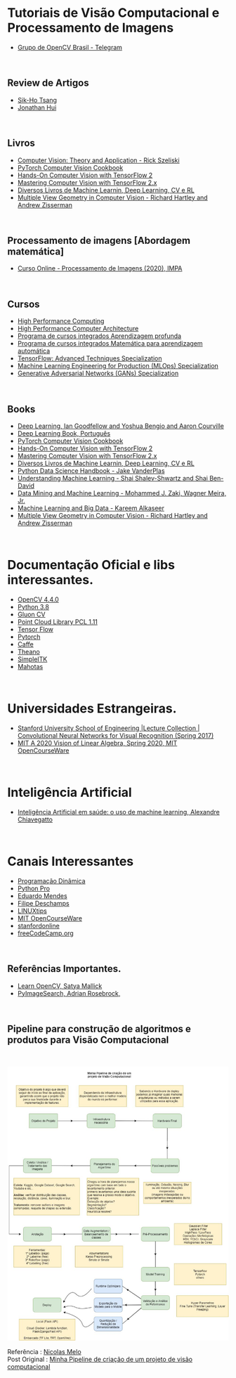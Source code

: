 # Tutoriais de Visão Computacional e Processamento de Imagens

- [Grupo de OpenCV Brasil -  Telegram](https://t.me/opencvBrasil)

<br>

## Review de Artigos 

- [Sik-Ho Tsang](https://sh-tsang.medium.com/)
- [Jonathan Hui](https://jonathan-hui.medium.com/)


<br>

## Livros

- [Computer Vision: Theory and Application - Rick Szeliski](http://szeliski.org/Book/)
- [PyTorch Computer Vision Cookbook](https://github.com/PacktPublishing/PyTorch-Computer-Vision-Cookbook)
- [Hands-On Computer Vision with TensorFlow 2](https://github.com/PacktPublishing/Hands-On-Computer-Vision-with-TensorFlow-2)
- [Mastering Computer Vision with TensorFlow 2.x](https://github.com/PacktPublishing/Mastering-Computer-Vision-with-TensorFlow-2.0)
- [Diversos Livros de Machine Learnin, Deep Learning, CV e RL](https://github.com/changwookjun/StudyBook)
- [Multiple View Geometry in Computer Vision - Richard Hartley and Andrew Zisserman](http://www.robots.ox.ac.uk/~vgg/hzbook/)

<br>

## Processamento de imagens [Abordagem matemática]

- [Curso Online - Processamento de Imagens (2020), IMPA](https://www.youtube.com/playlist?list=PLo4jXE-LdDTRaFa39TdNN3FgPAKkcuHvj)


<br>

## Cursos

- [High Performance Computing](https://classroom.udacity.com/courses/ud281)
- [High Performance Computer Architecture](https://classroom.udacity.com/courses/ud007)
- [Programa de cursos integrados Aprendizagem profunda](https://www.coursera.org/specializations/deep-learning)
- [Programa de cursos integrados Matemática para aprendizagem automática](https://pt.coursera.org/specializations/mathematics-machine-learning)
- [TensorFlow: Advanced Techniques Specialization](https://www.coursera.org/specializations/tensorflow-advanced-techniques)
- [Machine Learning Engineering for Production (MLOps) Specialization](https://www.coursera.org/specializations/machine-learning-engineering-for-production-mlops)
- [Generative Adversarial Networks (GANs) Specialization](https://www.coursera.org/specializations/generative-adversarial-networks-gans)


<br>

## Books

- [Deep Learning, Ian Goodfellow and Yoshua Bengio and Aaron Courville](https://www.deeplearningbook.org/)
- [Deep Learning Book, Português](http://deeplearningbook.com.br/)
- [PyTorch Computer Vision Cookbook](https://github.com/PacktPublishing/PyTorch-Computer-Vision-Cookbook)
- [Hands-On Computer Vision with TensorFlow 2](https://github.com/PacktPublishing/Hands-On-Computer-Vision-with-TensorFlow-2)
- [Mastering Computer Vision with TensorFlow 2.x](https://github.com/PacktPublishing/Mastering-Computer-Vision-with-TensorFlow-2.0)
- [Diversos Livros de Machine Learnin, Deep Learning, CV e RL](https://github.com/changwookjun/StudyBook)
- [Python Data Science Handbook - Jake VanderPlas](https://jakevdp.github.io/PythonDataScienceHandbook/)
- [Understanding Machine Learning - Shai Shalev-Shwartz and Shai Ben-David](https://www.cs.huji.ac.il/~shais/UnderstandingMachineLearning/copy.html)
- [Data Mining and Machine Learning - Mohammed J. Zaki, Wagner Meira, Jr.](https://dataminingbook.info/book_html/)
- [Machine Learning and Big Data - Kareem Alkaseer](http://www.kareemalkaseer.com/books/ml/)
- [Multiple View Geometry in Computer Vision - Richard Hartley and Andrew Zisserman](http://www.robots.ox.ac.uk/~vgg/hzbook/)


<br>

# Documentação Oficial e libs interessantes.

 -  [OpenCV 4.4.0](https://docs.opencv.org/4.4.0/)
 -  [Python 3.8](https://docs.python.org/pt-br/3/)
 -  [Gluon CV](https://gluon-cv.mxnet.io/)
 -  [Point Cloud Library PCL 1.11](https://pointclouds.org/documentation/)
 -  [Tensor Flow](https://www.tensorflow.org/?hl=pt-br)
 -  [Pytorch](https://pytorch.org/docs/stable/index.html)
 -  [Caffe](https://caffe.berkeleyvision.org/)
 -  [Theano](http://deeplearning.net/software/theano/)
 -  [SimpleITK](https://simpleitk.org/)
 -  [Mahotas](https://mahotas.readthedocs.io/en/latest/)


<br>

# Universidades Estrangeiras.

-  [Stanford University School of Engineering |Lecture Collection | Convolutional Neural Networks for Visual Recognition (Spring 2017)](https://www.youtube.com/watch?v=vT1JzLTH4G4&list=PL3FW7Lu3i5JvHM8ljYj-zLfQRF3EO8sYv)
-  [MIT A 2020 Vision of Linear Algebra, Spring 2020, MIT OpenCourseWare](https://www.youtube.com/watch?v=YrHlHbtiSM0&list=PLUl4u3cNGP61iQEFiWLE21EJCxwmWvvek)


<br>

# Inteligência Artificial

- [Inteligência Artificial em saúde: o uso de machine learning, Alexandre Chiavegatto](https://www.youtube.com/playlist?list=PLAudUnJeNg4tvUFZ8tXQDoAkFAASQzOHm&disable_polymer=true)

<br>

# Canais Interessantes

- [Programação Dinâmica](https://www.youtube.com/c/Programa%C3%A7%C3%A3oDin%C3%A2mica/)
- [Python Pro](https://www.youtube.com/channel/UCGjx62365UJ8XTWU_5GZC-g)
- [Eduardo Mendes](https://www.youtube.com/channel/UCAaKeg-BocRqphErdtIUFFw)
- [Filipe Deschamps](https://www.youtube.com/channel/UCU5JicSrEM5A63jkJ2QvGYw)
- [LINUXtips](https://www.youtube.com/channel/UCJnKVGmXRXrH49Tvrx5X0Sw)
- [MIT OpenCourseWare](https://www.youtube.com/channel/UCEBb1b_L6zDS3xTUrIALZOw)
- [stanfordonline](https://www.youtube.com/user/stanfordonline/playlists)
- [freeCodeCamp.org](https://www.youtube.com/channel/UC8butISFwT-Wl7EV0hUK0BQ)


<br>

## Referências Importantes.

- [Learn OpenCV, Satya Mallick](https://www.learnopencv.com/)
- [PyImageSearch, Adrian Rosebrock,](https://www.pyimagesearch.com/)

<br>

## Pipeline para construção de algoritmos e produtos para Visão Computacional

<br>

![](../imagens/1623757864301.jpg)

Referência : [Nicolas Melo](https://www.linkedin.com/in/n%C3%ADcolas-melo-bsb/)<br>
Post Original :  [Minha Pipeline de criação  de um  projeto de visão computacional](https://www.linkedin.com/feed/update/urn:li:activity:6810534108452716545/)
